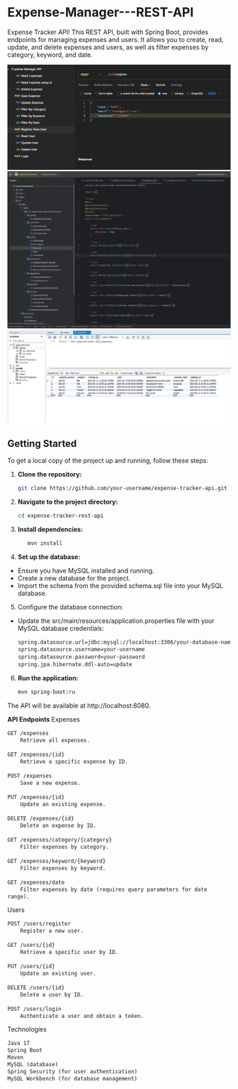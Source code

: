 # Expense-Manager---REST-API
Expense Tracker API! This REST API, built with Spring Boot, provides endpoints for managing expenses and users. It allows you to create, read, update, and delete expenses and users, as well as filter expenses by category, keyword, and date.

![Postman](imgsrc/postman.png)
![Intellij](imgsrc/intellij.png)
![MYSQLWB](imgsrc/mysqlwb.png)

## Getting Started

To get a local copy of the project up and running, follow these steps:

1. **Clone the repository:**

   ```bash
   git clone https://github.com/your-username/expense-tracker-api.git

2. **Navigate to the project directory:**

   ```bash
   cd expense-tracker-rest-api

3. **Install dependencies:**

   ```bash
      mvn install

4. **Set up the database:**

- Ensure you have MySQL installed and running.
- Create a new database for the project.
- Import the schema from the provided schema.sql file into your MySQL database.

5. Configure the database connection:
- Update the src/main/resources/application.properties file with your MySQL database credentials:
   ```bash
   spring.datasource.url=jdbc:mysql://localhost:3306/your-database-name
   spring.datasource.username=your-username
   spring.datasource.password=your-password
   spring.jpa.hibernate.ddl-auto=update

6. **Run the application:**
    ```bash
    mvn spring-boot:ru

The API will be available at http://localhost:8080.


**API Endpoints**
Expenses

    GET /expenses
        Retrieve all expenses.

    GET /expenses/{id}
        Retrieve a specific expense by ID.

    POST /expenses
        Save a new expense.

    PUT /expenses/{id}
        Update an existing expense.

    DELETE /expenses/{id}
        Delete an expense by ID.

    GET /expenses/category/{category}
        Filter expenses by category.

    GET /expenses/keyword/{keyword}
        Filter expenses by keyword.

    GET /expenses/date
        Filter expenses by date (requires query parameters for date range).

Users

    POST /users/register
        Register a new user.

    GET /users/{id}
        Retrieve a specific user by ID.

    PUT /users/{id}
        Update an existing user.

    DELETE /users/{id}
        Delete a user by ID.

    POST /users/login
        Authenticate a user and obtain a token.

Technologies

    Java 17
    Spring Boot
    Maven
    MySQL (database)
    Spring Security (for user authentication)
    MySQL Workbench (for database management)





























